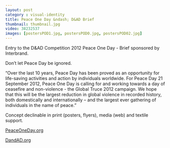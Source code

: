 ```yaml
---
layout: post
category : visual-identity
title: Peace One Day &ndash; D&AD Brief
thumbnail: thumbnail.jpg
video: 38232537
images: [postersPOD1.jpg, postersPOD0.jpg, postersPOD02.jpg]
---
```

Entry to the D&AD Competition 2012
Peace One Day - Brief sponsored by Interbrand.

Don’t let Peace Day be ignored.

“Over the last 10 years, Peace Day has been proved as an opportunity for life-saving activities and action by individuals worldwide. 
For Peace Day 21 September 2012, Peace One Day is calling for and working towards a day of ceasefire and non-violence - the Global Truce 2012 campaign. 
We hope that this will be the largest reduction in global violence in recorded history, both domestically and internationally – and the largest ever gathering 
of individuals in the name of peace.”

Concept declinable in print (posters, flyers), media (web) and textile support.

[PeaceOneDay.org](http://peaceoneday.org)

[DandAD.org](http://dandad.org)
